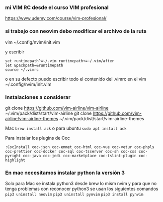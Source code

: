 ### mi VIM RC desde el curso VIM profesional

https://www.udemy.com/course/vim-profesional/


### si trabajo con neovim debo modificar el archivo de la ruta

vim ~/.config/nvim/init.vim

y escribir
```
set runtimepath^=~/.vim runtimepath+=~/.vim/after
let &packpath=&runtimepath
source ~/.vimrc
```
o en su defecto puedo escribir todo el contenido del .vimrc en el vim ~/.config/nvim/init.vim


### Instalaciones a considerar 

git clone https://github.com/vim-airline/vim-airline ~/.vim/pack/dist/start/vim-airline
git clone https://github.com/vim-airline/vim-airline-themes ~/.vim/pack/dist/start/vim-airline-themes

Mac
```brew install ack```
o para ubuntu
```sudo apt install ack```

Para instalar los plugins de Coc
```
:CocInstall coc-json coc-emmet coc-html coc-vue coc-vetur coc-phpls coc-prettier coc-docker coc-sql coc-tsserver coc-sh coc-css coc-pyright coc-java coc-jedi coc-marketplace coc-tslint-plugin coc-highlight
```

### En mac necesitamos instalar python la versión 3 


Solo para Mac se instala python3 desde brew lo mism nvim y para que no tenga
problemas con reconocer python3 se usan los siguientes comandos
```pip3 uninstall neovim```
```pip3 uninstall pynvim```
```pip3 install pynvim```
